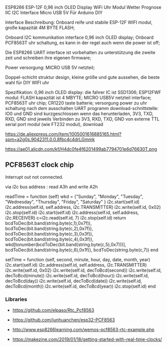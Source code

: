 ESP8266 ESP-12F 0,96 inch OLED Display WiFi Uhr Modul Wetter Prognose IIC I2C Interface Micro USB 5V Für Arduino DIY
 
Interface Beschreibung:
Onboard reife und stabile ESP-12F WIFI modul, große kapazität 4M BYTE FLASH;
 
Onboard I2C kommunikation interface 0,96 inch OLED display;
Onboard PCF8563T uhr schaltung, es kann in der regel auch wenn die power ist off;
 
Die ESP8266 UART interface ist vorbehalten zu unterstützung die zweite zeit und schreiben ihre eigenen firmware;
 
Power versorgung: MICRO USB 5V netzteil;
 
Doppel-schicht struktur design, kleine größe und gute aussehen, die beste wahl für DIY WIFI uhr
 
Spezifikation:
0,96 inch OLED display: die fahrer IC ist SSD1306;
ESP12FWF modul: FLASH kapazität ist 4 MBYTE;
MICRO USB5V netzteil interface;
PCF8563T uhr chip;
CR1220 taste batterie; versorgung power zu uhr schaltung nach dem ausschalten
UART programm download-schnittstelle: IO0 und GND sind kurzgeschlossen wenn das herunterladen, 3V3, TXD, RXD, GND sind jeweils Verbinden zu 3V3, RXD, TXD, GND von externe TTL serial port modul (wie FT232 modul), download
 

https://de.aliexpress.com/item/1005001616885165.html?spm=a2g0s.9042311.0.0.8fbc4c4drLGmmk

https://ae01.alicdn.com/kf/H4dc0fe4f6201499ab7794701e6d76630T.png


## PCF8563T clock chip

Interrupt out not connected.

via i2c bus 
address : read A3h and write A2h

readTime = function (self)
       wkd = {"Sunday", "Monday", "Tuesday", "Wednesday", "Thursday", "Friday", "Saturday" }
       i2c.start(self.id)
       i2c.address(self.id, self.address, i2c.TRANSMITTER)
       i2c.write(self.id, 0x02)
       i2c.stop(self.id)
       i2c.start(self.id)
       i2c.address(self.id, self.address, i2c.RECEIVER)
       c=i2c.read(self.id, 7)
       i2c.stop(self.id)
       return  bcdToDec(bit.band(string.byte(c,1),0x7f)),
               bcdToDec(bit.band(string.byte(c,2),0x7f)),
               bcdToDec(bit.band(string.byte(c,3),0x3f)),
               bcdToDec(bit.band(string.byte(c,4),0x3f)),
               wkd[tonumber(bcdToDec(bit.band(string.byte(c,5),0x7)))],
               bcdToDec(bit.band(string.byte(c,6),0x1f)),
               bcdToDec(string.byte(c,7))
   end

   setTime = function (self, second, minute, hour, day, date, month, year)
       i2c.start(self.id)
       i2c.address(self.id, self.address, i2c.TRANSMITTER)
       i2c.write(self.id, 0x02)
       i2c.write(self.id, decToBcd(second))
       i2c.write(self.id, decToBcd(minute))
       i2c.write(self.id, decToBcd(hour))
       i2c.write(self.id, decToBcd(day))
       i2c.write(self.id, decToBcd(date))
       i2c.write(self.id, decToBcd(month))
       i2c.write(self.id, decToBcd(year))
       i2c.stop(self.id)
   end

### Libraries

* <https://github.com/elpaso/Rtc_Pcf8563>
* <https://github.com/junhuanchen/esp32-PCF8563>


* <http://www.esp8266learning.com/wemos-pcf8563-rtc-example.php>

* <https://makezine.com/2019/01/18/getting-started-with-real-time-clocks/>
